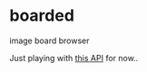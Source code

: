 # boarded
image board browser

Just playing with [this API](https://github.com/4chan/4chan-API) for now..
